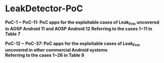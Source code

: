 # LeakDetector-PoC

**PoC-1 ~ PoC-11: PoC apps for the exploitable cases of Leak<sub>Frm</sub> uncovered in AOSP Android 11 and AOSP Android 12** 
**Referring to the cases 1~11 in Table 7**  

**PoC-12 ~ PoC-37: PoC apps for the exploitable cases of Leak<sub>Frm</sub> uncovered in other commercial Android systems**  
**Referring to the cases 1~26 in Table 9**  
